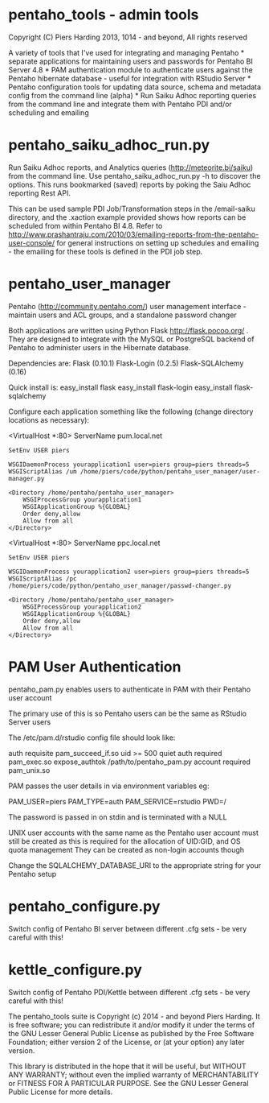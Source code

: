 pentaho_tools - admin tools
===========================

Copyright (C) Piers Harding 2013, 1014 - and beyond, All rights reserved

A variety of tools that I've used for integrating and managing Pentaho
    * separate applications for maintaining users and passwords for Pentaho BI Server 4.8
    * PAM authentication module to authenticate users against the Pentaho hibernate database - useful for integration with RStudio Server
    * Pentaho configuration tools for updating data source, schema and metadata config from the command line (alpha)
    * Run Saiku Adhoc reporting queries from the command line and integrate them with Pentaho PDI and/or scheduling and emailing


pentaho_saiku_adhoc_run.py
==========================

Run Saiku Adhoc reports, and Analytics queries (http://meteorite.bi/saiku) from the command line.  Use pentaho_saiku_adhoc_run.py -h to discover the options.  This runs bookmarked (saved) reports by poking the Saiu Adhoc reporting Rest API.

This can be used sample PDI Job/Transformation steps in the /email-saiku directory, and the .xaction example provided shows how reports can be
scheduled from within Pentaho BI 4.8.  Refer to http://www.prashantraju.com/2010/03/emailing-reports-from-the-pentaho-user-console/ for general instructions on setting up schedules and emailing - the emailing for these tools is defined in the PDI job step.


pentaho_user_manager
====================

Pentaho (http://community.pentaho.com/) user management interface - maintain users and ACL groups, and a standalone password changer

Both applications are written using Python Flask http://flask.pocoo.org/ .  They are designed to
integrate with the MySQL or PostgreSQL backend of Pentaho to administer users in the Hibernate database.

Dependencies are:
Flask (0.10.1)
Flask-Login (0.2.5)
Flask-SQLAlchemy (0.16)

Quick install is:
easy_install flask
easy_install flask-login
easy_install flask-sqlalchemy


Configure each application something like the following (change directory locations as necessary):

  <VirtualHost *:80>
    ServerName pum.local.net

    SetEnv USER piers

    WSGIDaemonProcess yourapplication1 user=piers group=piers threads=5
    WSGIScriptAlias /um /home/piers/code/python/pentaho_user_manager/user-manager.py

    <Directory /home/pentaho/pentaho_user_manager>
        WSGIProcessGroup yourapplication1
        WSGIApplicationGroup %{GLOBAL}
        Order deny,allow
        Allow from all
    </Directory>
  </VirtualHost>


  <VirtualHost *:80>
    ServerName ppc.local.net

    SetEnv USER piers

    WSGIDaemonProcess yourapplication2 user=piers group=piers threads=5
    WSGIScriptAlias /pc /home/piers/code/python/pentaho_user_manager/passwd-changer.py

    <Directory /home/pentaho/pentaho_user_manager>
        WSGIProcessGroup yourapplication2
        WSGIApplicationGroup %{GLOBAL}
        Order deny,allow
        Allow from all
    </Directory>
  </VirtualHost>


PAM User Authentication
=======================
pentaho_pam.py enables users to authenticate in PAM with their Pentaho user account

The primary use of this is so Pentaho users can be the same as RStudio Server users

The /etc/pam.d/rstudio config file should look like:

auth requisite pam_succeed_if.so uid >= 500 quiet
auth required pam_exec.so expose_authtok /path/to/pentaho_pam.py
account required pam_unix.so


PAM passes the user details in via environment variables eg:

PAM_USER=piers
PAM_TYPE=auth
PAM_SERVICE=rstudio
PWD=/


The password is passed in on stdin and is terminated with a NULL

UNIX user accounts with the same name as the Pentaho user account must still be created
as this is required for the allocation of UID:GID, and OS quota management
They can be created as non-login accounts though

Change the SQLALCHEMY_DATABASE_URI to the appropriate string for your Pentaho setup


pentaho_configure.py
====================

Switch config of Pentaho BI server between different .cfg sets - be very careful with this!

kettle_configure.py
===================

Switch config of Pentaho PDI/Kettle between different .cfg sets - be very careful with this!



The pentaho_tools suite is Copyright (c) 2014 - and beyond Piers Harding.
It is free software; you can redistribute it and/or
modify it under the terms of the GNU Lesser General Public
License as published by the Free Software Foundation; either
version 2 of the License, or (at your option) any later version.

This library is distributed in the hope that it will be useful,
but WITHOUT ANY WARRANTY; without even the implied warranty of
MERCHANTABILITY or FITNESS FOR A PARTICULAR PURPOSE.  See the GNU
Lesser General Public License for more details.

